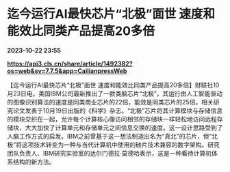 # 迄今运行AI最快芯片“北极”面世 速度和能效比同类产品提高20多倍

**2023-10-22 23:55**

**https://api3.cls.cn/share/article/1492382?os=web&sv=7.7.5&app=CailianpressWeb**

【迄今运行AI最快芯片“北极”面世 速度和能效比同类产品提高20多倍】财联社10月23日电，美国IBM公司最新推出了一款类脑芯片“北极”，其运行由人工智能驱动的图像识别算法的速度是同类商业芯片的22倍，能效是同类芯片的25倍。相关研究论文发表于10月19日出版的《科学》杂志。“北极”芯片将其计算模块与存储信息的模块交织在一起，允许每个计算核心像访问相邻的存储块一样轻松地访问远程存储块，大大加快了计算单元和存储单元之间信息交换的速度。这一设计思路受到了人脑工作方式的启发。IBM之前曾基于这一想法制造出名为“真北”的芯片，但“北极”将这项技术转变为一种与当代计算机中使用的硅片技术兼容的数字架构。研究团队负责人、IBM研究实验室的达尔门德拉·莫德哈表示，这是一种看待计算机体系结构的新方法。
